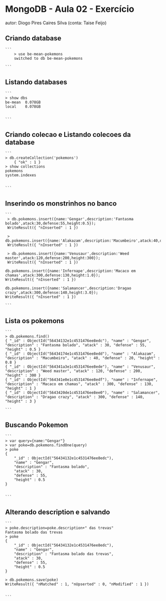  # MongoDB - Aula 02 - Exercício
autor: Diogo Pires Caires Silva (conta: Taise Feijo)

## Criando database

    ```
        > use be-mean-pokemons
        switched to db be-mean-pokemons

    ```

## Listando databases

    ```
    > show dbs
    be-mean  0.078GB
    local    0.078GB


    ```
    
## Criando colecao e Listando colecoes da database

    ```
    > db.createCollection('pokemons')
        { "ok" : 1 }
    > show collections
    pokemons
    system.indexes


    ```    
## Inserindo os monstrinhos no banco

    ```
     > db.pokemons.insert({name:'Gengar',description:'Fantasma bolado',atack:30,defense:55,height:0.5});
     WriteResult({ "nInserted" : 1 })
     
     > db.pokemons.insert({name:'Alakazam',description:'Macumbeiro',atack:40,defense:20,height:0.8});
     WriteResult({ "nInserted" : 1 })
     
     > db.pokemons.insert({name:'Venusaur',description:'Weed master',atack:120,defense:200,height:300});
     WriteResult({ "nInserted" : 1 })

    db.pokemons.insert({name:'Infernape',description:'Macaco em chamas',atack:300,defense:130,height:1.0});
    WriteResult({ "nInserted" : 1 })
    
    db.pokemons.insert({name:'Salamancer',description:'Dragao crazy',atack:300,defense:140,height:3.0});
    WriteResult({ "nInserted" : 1 })

    ```    
    
## Lista os pokemons

    ```
    > db.pokemons.find()
    { "_id" : ObjectId("56434132e1c4531476ee8edc"), "name" : "Gengar", "description" : "Fantasma bolado", "atack" : 30, "defense" : 55, "height" : 0.5 }
    { "_id" : ObjectId("56434174e1c4531476ee8edd"), "name" : "Alakazam", "description" : "Macumbeiro", "atack" : 40, "defense" : 20, "height" : 0.8 }
    { "_id" : ObjectId("564341a3e1c4531476ee8ede"), "name" : "Venusaur", "description" : "Weed master", "atack" : 120, "defense" : 200, "height" : 300 }
    { "_id" : ObjectId("564341e0e1c4531476ee8edf"), "name" : "Infernape", "description" : "Macaco em chamas", "atack" : 300, "defense" : 130, "height" : 1 }
    { "_id" : ObjectId("5643420de1c4531476ee8ee0"), "name" : "Salamancer", "description" : "Dragao crazy", "atack" : 300, "defense" : 140, "height" : 3 }

    ```  
    
    
## Buscando Pokemon

    ```
    > var query={name:"Gengar"}
    > var poke=db.pokemons.findOne(query)
    > poke
    {
        "_id" : ObjectId("56434132e1c4531476ee8edc"),
        "name" : "Gengar",
        "description" : "Fantasma bolado",
        "atack" : 30,
        "defense" : 55,
        "height" : 0.5
    }
    

    ```  
    
## Alterando description e salvando

    ```
    > poke.description=poke.description+" das trevas"
    Fantasma bolado das trevas
    > poke
    {
        "_id" : ObjectId("56434132e1c4531476ee8edc"),
        "name" : "Gengar",
        "description" : "Fantasma bolado das trevas",
        "atack" : 30,
        "defense" : 55,
        "height" : 0.5
    }
    
    > db.pokemons.save(poke)
    WriteResult({ "nMatched" : 1, "nUpserted" : 0, "nModified" : 1 })
    

    ```  
 
 

 


